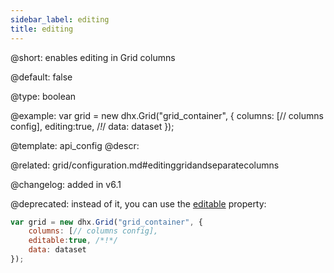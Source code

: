 ```yaml
---
sidebar_label: editing
title: editing
---          
```


@short: 
enables editing in Grid columns


@default:
false


@type: boolean

@example: 
var grid = new dhx.Grid("grid_container", {
	columns: [// columns config],
	editing:true, /*!*/
	data: dataset
});


@template:	api_config
@descr: 

@related:
grid/configuration.md#editinggridandseparatecolumns

@changelog: added in v6.1

@deprecated: instead of it, you can use the [editable](treegrid/api/treegrid_editable_config.md) property:
~~~js
var grid = new dhx.Grid("grid_container", {
	columns: [// columns config],
	editable:true, /*!*/
	data: dataset
});
~~~